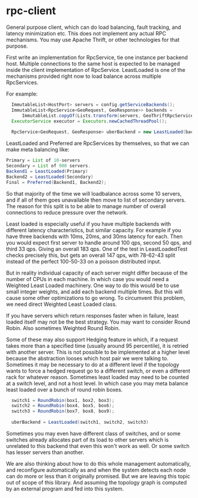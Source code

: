 rpc-client
==========

General purpose client, which can do load balancing, fault tracking, and latency minimization etc.
This does not implement any actual RPC mechanisms. You may use Apache Thrift, or other technologies
for that purpose.

First write an implementation for RpcService, tie one instance per backend host. Multiple connections
to the same host is expected to be managed inside the client implementation of RpcService. LeastLoaded
is one of the mechanisms provided right now to load balance across multiple RpcServices.

For example:
```java
  ImmutableList<HostPort> servers = config.getServiceBackends();
  ImmutableList<RpcService<GeoRequest, GeoResponse>> backends = 
      ImmutableList.copyOf(Lists.transform(servers, GeoThriftRpcService::new));
  ExecutorService executor = Executors.newCachedThreadPool();
  
  RpcService<GeoRequest, GeoResponse> uberBackend = new LeastLoaded(backends, executor);
```

LeastLoaded and Preferred are RpcServices by themselves, so that we can make meta balancing like:
```java
Primary = List of 10-servers
Secondary = List of 900 servers.
Backend1 = LeastLoaded(Primary)
Backend2 = LeastLoaded(Secondary)
Final = Preferred(Backend1, Backend2);
```

So that majority of the time we will loadbalance across some 10 servers, and if all of them goes
unavailable then move to list of secondary servers. The reason for this split is to be able to
manage number of overall connections to reduce pressure over the network.

Least loaded is especially useful if you have multiple backends with different latency characteristics,
but similar capacity. For example if you have three backends with 10ms, 20ms, and 30ms latency for
each. Then you would expect first server to handle around 100 qps, second 50 qps, and third 33 qps. 
Giving an overall 183 qps. One of the test in LeastLoadedTest checks precisely this, but gets an 
overall 147 qps, with 78-62-43 split instead of the perfect 100-50-33 on a poisson distributed input. 

But in reality individual capacity of each server might differ because of the number of CPUs in 
each machine. In which case you would need a Weighted Least Loaded machinery. One way to do this
would be to use small integer weights, and add each backend multiple times. But this will cause 
some other optimizations to go wrong. To circumvent this problem, we need direct Weighted Least Loaded
class. 

If you have servers which return responses faster when in failure, least loaded itself may not
be the best strategy. You may want to consider Round Robin. Also sometimes Weighted Round Robin.

Some of these may also support Hedging feature in which, if a request takes more than a specified
time (usually around 95 percentile), it is retried with another server. This is not possible to
be implemented at a higher level because the abstraction looses which host pair we were talking to.
Sometimes it may be necessary to do at a different level if the topology wants to force a hedged
request go to a different switch, or even a different rack for whatever reason. Sometimes least loaded
may need to be counted at a switch level, and not a host level. In which case you may meta balance
least loaded over a bunch of round robin boxes. 
```java
  switch1 = RoundRobin(box1, box2, box3);
  switch2 = RoundRobin(box4, box5, box6);
  switch3 = RoundRobin(box7, box8, box9);
  
  uberBackend = LeastLoaded(switch1, switch2, switch3)
```

Sometimes you may even have different class of switches, and or some switches already allocates part
of its load to other servers which is unrelated to this backend that even this won't work as well. Or
some switch has lesser servers than another.

We are also thinking about how to do this whole management automatically, and reconfigure automatically
as and when the system detects each node can do more or less than it originally promised. But we are
leaving this topic out of scope of this library. And assuming the topology graph is computed by an
external program and fed into this system.

